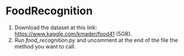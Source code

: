 # FoodRecognition

1. Download the dataset at this link: https://www.kaggle.com/kmader/food41 (5GB).
2. Run _food_recognition.py_ and uncomment at the end of the file the method you want to call. 
